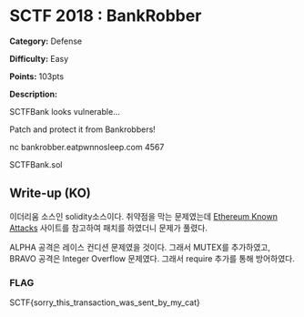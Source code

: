 # SCTF 2018 : BankRobber

**Category:** Defense

**Difficulty:** Easy

**Points:** 103pts

**Description:** 



SCTFBank looks vulnerable...

Patch and protect it from Bankrobbers!



nc bankrobber.eatpwnnosleep.com 4567



SCTFBank.sol

## Write-up (KO)

이더리움 소스인 solidity소스이다. 취약점을 막는 문제였는데 [Ethereum Known Attacks](https://consensys.github.io/smart-contract-best-practices/known_attacks/) 사이트를 참고하여 패치를 하였더니 문제가 풀렸다.

ALPHA 공격은 레이스 컨디션 문제였을 것이다. 그래서 MUTEX를 추가하였고, BRAVO 공격은 Integer Overflow 문제였다. 그래서 require 추가를 통해 방어하였다.

### FLAG

SCTF{sorry_this_transaction_was_sent_by_my_cat}

